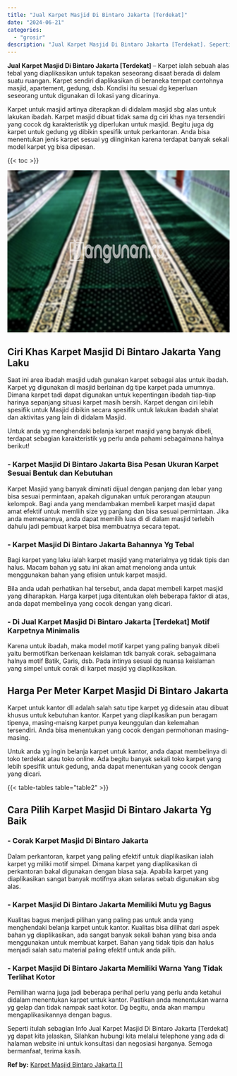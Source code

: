 ```yaml
---
title: "Jual Karpet Masjid Di Bintaro Jakarta [Terdekat]"
date: "2024-06-21"
categories: 
  - "grosir"
description: "Jual Karpet Masjid Di Bintaro Jakarta [Terdekat]. Seperti itulah sebagian Info Jual Karpet Masjid Di Bintaro Jakarta [Terdekat] yg dapat kita jelaskan, Sil..."
---
```


**Jual Karpet Masjid Di Bintaro Jakarta \[Terdekat\]** – Karpet ialah sebuah alas tebal yang diaplikasikan untuk tapakan seseorang disaat berada di dalam suatu ruangan. Karpet sendiri diaplikasikan di beraneka tempat contohnya masjid, apartement, gedung, dsb. Kondisi itu sesuai dg keperluan seseorang untuk digunakan di lokasi yang dicarinya.

Karpet untuk masjid artinya diterapkan di didalam masjid sbg alas untuk lakukan ibadah. Karpet masjid dibuat tidak sama dg ciri khas nya tersendiri yang cocok dg karakteristik yg diperlukan untuk masjid. Begitu juga dg karpet untuk gedung yg dibikin spesifik untuk perkantoran. Anda bisa menentukan jenis karpet sesuai yg diinginkan karena terdapat banyak sekali model karpet yg bisa dipesan.

{{< toc >}}

![Jual Karpet Masjid Di Bintaro Jakarta [Terdekat]](/images/grosir-karpet-murah-54.png)

## Ciri Khas Karpet Masjid Di Bintaro Jakarta Yang Laku

Saat ini area ibadah masjid udah gunakan karpet sebagai alas untuk ibadah. Karpet yg digunakan di masjid berlainan dg tipe karpet pada umumnya. Dimana karpet tadi dapat digunakan untuk kepentingan ibadah tiap-tiap harinya sepanjang situasi karpet masih bersih. Karpet dengan ciri lebih spesifik untuk Masjid dibikin secara spesifik untuk lakukan ibadah shalat dan aktivitas yang lain di didalam Masjid.

Untuk anda yg menghendaki belanja karpet masjid yang banyak dibeli, terdapat sebagian karakteristik yg perlu anda pahami sebagaimana halnya berikut!

### \- Karpet Masjid Di Bintaro Jakarta Bisa Pesan Ukuran Karpet Sesuai Bentuk dan Kebutuhan

Karpet Masjid yang banyak diminati dijual dengan panjang dan lebar yang bisa sesuai permintaan, apakah digunakan untuk perorangan ataupun kelompok. Bagi anda yang mendambakan membeli karpet masjid dapat amat efektif untuk memliih size yg panjang dan bisa sesuai permintaan. Jika anda memesannya, anda dapat memilih luas di di dalam masjid terlebih dahulu jadi pembuat karpet bisa membuatnya secara tepat.

### \- Karpet Masjid Di Bintaro Jakarta Bahannya Yg Tebal

Bagi karpet yang laku ialah karpet masjid yang materialnya yg tidak tipis dan halus. Macam bahan yg satu ini akan amat menolong anda untuk menggunakan bahan yang efisien untuk karpet masjid.

Bila anda udah perhatikan hal tersebut, anda dapat membeli karpet masjid yang diharapkan. Harga karpet juga ditentukan oleh beberapa faktor di atas, anda dapat membelinya yang cocok dengan yang dicari.

### \- Di Jual Karpet Masjid Di Bintaro Jakarta \[Terdekat\] Motif Karpetnya Minimalis

Karena untuk ibadah, maka model motif karpet yang paling banyak dibeli yaitu bermotifkan berkenaan keislaman tdk banyak corak. sebagaimana halnya motif Batik, Garis, dsb. Pada intinya sesuai dg nuansa keislaman yang simpel untuk corak di karpet masjid yg diaplikasikan.

## Harga Per Meter Karpet Masjid Di Bintaro Jakarta

Karpet untuk kantor dll adalah salah satu tipe karpet yg didesain atau dibuat khusus untuk kebutuhan kantor. Karpet yang diaplikasikan pun beragam tipenya, masing-maisng karpet punya keunggulan dan kelemahan tersendiri. Anda bisa menentukan yang cocok dengan permohonan masing-masing.

Untuk anda yg ingin belanja karpet untuk kantor, anda dapat membelinya di toko terdekat atau toko online. Ada begitu banyak sekali toko karpet yang lebih spesifik untuk gedung, anda dapat menentukan yang cocok dengan yang dicari.

{{< table-tables table="table2" >}}

## Cara Pilih Karpet Masjid Di Bintaro Jakarta Yg Baik

### \- Corak Karpet Masjid Di Bintaro Jakarta

Dalam perkantoran, karpet yang paling efektif untuk diaplikasikan ialah karpet yg miliki motif simpel. Dimana karpet yang diaplikasikan di perkantoran bakal digunakan dengan biasa saja. Apabila karpet yang diaplikasikan sangat banyak motifnya akan selaras sebab digunakan sbg alas.

### \- Karpet Masjid Di Bintaro Jakarta Memiliki Mutu yg Bagus

Kualitas bagus menjadi pilihan yang paling pas untuk anda yang menghendaki belanja karpet untuk kantor. Kualitas bisa dilihat dari aspek bahan yg diaplikasikan, ada sangat banyak sekali bahan yang bisa anda menggunakan untuk membuat karpet. Bahan yang tidak tipis dan halus menjadi salah satu material paling efektif untuk anda pilih.

### \- Karpet Masjid Di Bintaro Jakarta Memiliki Warna Yang Tidak Terlihat Kotor

Pemilihan warna juga jadi beberapa perihal perlu yang perlu anda ketahui didalam menentukan karpet untuk kantor. Pastikan anda menentukan warna yg gelap dan tidak nampak saat kotor. Dg begitu, anda akan mampu mengaplikasikannya dengan bagus.

Seperti itulah sebagian Info Jual Karpet Masjid Di Bintaro Jakarta \[Terdekat\] yg dapat kita jelaskan, Silahkan hubungi kita melalui telephone yang ada di halaman website ini untuk konsultasi dan negosiasi harganya. Semoga bermanfaat, terima kasih.

**Ref by:**  [Karpet Masjid Bintaro Jakarta []](https://id.wikipedia.org/wiki/Karpet)
